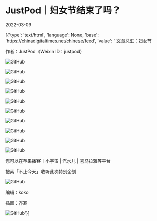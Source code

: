 # JustPod｜妇女节结束了吗？

2022-03-09

[{'type': 'text/html', 'language': None, 'base': 'https://chinadigitaltimes.net/chinese/feed', 'value': ' 文章总汇：妇女节

作者：JustPod（Weixin ID：justpod）

![GitHub](https://chinadigitaltimes.net/chinese/files/2022/03/post-678051-6228b08a9e251.png)

![GitHub](https://chinadigitaltimes.net/chinese/files/2022/03/post-678051-6228b08e46dfb.png)

![GitHub](https://chinadigitaltimes.net/chinese/files/2022/03/post-678051-6228b091c5c7a.png)

![GitHub](https://chinadigitaltimes.net/chinese/files/2022/03/post-678051-6228b0950331b.png)

![GitHub](https://chinadigitaltimes.net/chinese/files/2022/03/post-678051-6228b098b2b57.png)

![GitHub](https://chinadigitaltimes.net/chinese/files/2022/03/post-678051-6228b09c1a973.png)

![GitHub](https://chinadigitaltimes.net/chinese/files/2022/03/post-678051-6228b09fbaf90.png)

![GitHub](https://chinadigitaltimes.net/chinese/files/2022/03/post-678051-6228b0a3b0fa6.png)

![GitHub](https://chinadigitaltimes.net/chinese/files/2022/03/post-678051-6228b0a763e6f.png)

![GitHub](https://chinadigitaltimes.net/chinese/files/2022/03/post-678051-6228b0a91cd00.png)

您可以在苹果播客｜小宇宙 | 汽水儿 | 喜马拉雅等平台

搜索「不止今天」收听此次特别企划

![GitHub](https://chinadigitaltimes.net/chinese/files/2022/03/post-678051-6228b0aad6ffd.png)

编辑：koko

插画：齐寒

![GitHub](https://chinadigitaltimes.net/chinese/files/2022/03/post-678051-6228b0ad7a0d9.)'}]